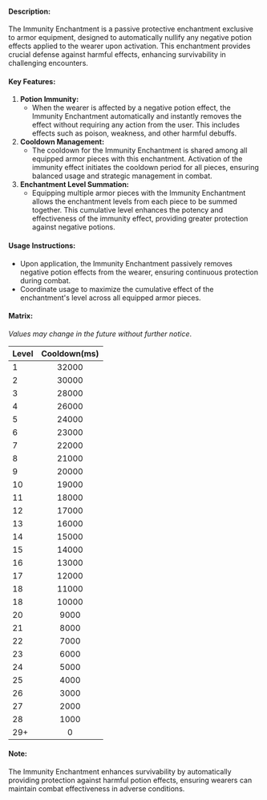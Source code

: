 #### **Description:**
The Immunity Enchantment is a passive protective enchantment exclusive to armor equipment, designed to automatically nullify any negative potion effects applied to the wearer upon activation. This enchantment provides crucial defense against harmful effects, enhancing survivability in challenging encounters.

#### **Key Features:**

1. **Potion Immunity:**
	- When the wearer is affected by a negative potion effect, the Immunity Enchantment automatically and instantly removes the effect without requiring any action from the user. This includes effects such as poison, weakness, and other harmful debuffs.
2. **Cooldown Management:**
	- The cooldown for the Immunity Enchantment is shared among all equipped armor pieces with this enchantment. Activation of the immunity effect initiates the cooldown period for all pieces, ensuring balanced usage and strategic management in combat.
3. **Enchantment Level Summation:**
	- Equipping multiple armor pieces with the Immunity Enchantment allows the enchantment levels from each piece to be summed together. This cumulative level enhances the potency and effectiveness of the immunity effect, providing greater protection against negative potions.

#### **Usage Instructions:**

- Upon application, the Immunity Enchantment passively removes negative potion effects from the wearer, ensuring continuous protection during combat.
- Coordinate usage to maximize the cumulative effect of the enchantment's level across all equipped armor pieces.

#### **Matrix:**
 _Values may change in the future without further notice_.

| Level | Cooldown(ms) |
| ----- | :--------------: |
| 1     |       32000       |
| 2     |       30000       |
| 3     |       28000       |
| 4     |       26000       |
| 5     |      24000       |
| 6     |      23000       |
| 7     |      22000       |
| 8     |      21000       |
| 9     |      20000       |
| 10    |      19000       |
| 11    |      18000       |
| 12    |      17000       |
| 13    |      16000       |
| 14    |      15000       |
| 15    |      14000       |
| 16    |      13000       |
| 17    |      12000       |
| 18    |      11000       |
| 18    |      10000       |
| 20    |      9000       |
| 21    |      8000       |
| 22    |      7000       |
| 23    |      6000       |
| 24    |      5000       |
| 25    |      4000       |
| 26    |      3000       |
| 27    |      2000       |
| 28    |      1000       |
| 29+   |      0       |
#### **Note:**
The Immunity Enchantment enhances survivability by automatically providing protection against harmful potion effects, ensuring wearers can maintain combat effectiveness in adverse conditions.